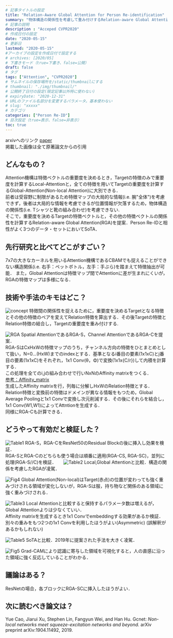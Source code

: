 ```yaml
---
# 記事タイトルの設定
title: "Relation-Aware Global Attention for Person Re-identification"
summary: "物体構造の関係性を考慮して重み付けするRelation-aware Global Attentionを提案"
# 記事の説明
description : "Acceped CVPR2020"
# 作成日付の設定
date: "2020-05-15"
# 更新日
lastmod: "2020-05-15"
#アーカイブの設定を作成日付で設定する
# archives: [2020/05]
# 下書きモード（true=下書き、false=公開）
draft: false
# タグ
tags: ["Attention", "CVPR2020"]
# サムネイルの保存場所を/static/thumbnailにする
# thumbnail: "./img/thumbnail/"
# 公開終了日付の設定(限定記事以外特に使わない)
# expiryDate: "2020-12-31"
# URLのファイル名部分を変更するパラメータ。基本使わない
# slug: "xxxxx"
# カテゴリ
categories: ["Person Re-ID"]
# 目次設定（true=表示、false=非表示）
toc: true
---
```


arxivへのリンク  [paper](https://arxiv.org/abs/1904.02998)  
掲載した画像は全て原著論文からの引用

## **どんなもの？**
Attention機構は特徴ベクトルの重要度を決めるとき，Targetの特徴のみで重要度を計算するLocal-Attentionと，全ての特徴を用いてTargetの重要度を計算するGlobal-Attention(Non-local Attention)に大別できる．  
前者は受容野に制限があるため特徴マップの大局的な情報(i.e. 腕"全体")を考慮できず，後者は大局的な情報を考慮できるが位置情報が欠落するため，物体構造の関係性(i.e. Tシャツと靴の組み合わせ)を考慮できない.  
そこで，重要度を決めるTargetの特徴ベクトルと，その他の特徴ベクトルの関係性を計算するRelation-aware Global Attention(RGA)を提案．Person Re-IDと相性がよく3つのデータ・セットにおいてSoTA．


## **先行研究と比べてどこがすごい？**
7x7の大きなカーネルを用いるAttention機構であるCBAMでも捉えることができない構造関係(i.e. 右手：ペットボトル，左手：手ぶら)を踏まえて特徴抽出が可能．
また，Global Attentionは特徴マップ間でAttentionに差が生まれにくいが，RGAの特徴マップは多様になる．

## **技術や手法のキモはどこ？**
![concept](concept.png)
特徴間の関係性を捉えるために，重要度を決めるTargetとなる特徴とその他の特徴のペアを変えてRelation特徴を算出する．その後Targetの特徴とRelation特徴の結合し，Targetの重要度を重み付けする.

![RGA](RGA.png)
Spatial AttentionであるRGA-S，Channel AttentionであるRGA-Cを提案．  
RGA-SはCxHxWの特徴マップのうち，チャンネル方向の特徴をひとまとめとして扱い，N=0...(HxW)までのindexとする．基準となるi番目の要素(1x1xC)とj番目の要素(1x1xC)をそれぞれ，1x1 Conv(θ，Φ)で変換(1x1x{C/r})して内積を計算する．  
この処理を全てのi,jの組み合わせで行いNxNのAffinity matrixをつくる．  
[参考：Affinity_matrix](https://qiita.com/pacifinapacific/items/2e7a03aa84d8a8bfa60d)  
生成したAffinity matrixを行，列毎に分解しHxWのRelation特徴とする．  
Relation特徴と変換前の特徴はドメインが異なる情報をもつため，Global Average Poolingと1x1 Convで変換し次元削減する．その後にそれらを結合し，1x1 Conv(W1,W1)によってAttntionを生成する．  
同様にRGA-Cも計算できる．

## **どうやって有効だと検証した？**
![Table1](table1.png)
RGA-S，RGA-CをResNet50のResidual Blockの後に挿入し効果を検証．  
RGA-SとRGA-Cのどちらも使う場合は順番に適用(RGA-CS, RGA-SC)，並列に処理(RGA-S//C)を検証．
　
![Table2](table2.png)
Local,Global Attentionと比較．構造の関係を考慮したRGAが凌駕．

![Fig4](fig4.png)
Global Attention(Non-local)はTarget(赤点)の位置が変わっても強く重みづけされる領域が変化しないが，RGA-Sは服，持ち物など関係のある領域に強く重みづけされる．

![Table3](table3.png)
Local Attentionと比較すると保持するパラメータ数は増えるが，Global Attentionよりは少なくていい．  
Affinity matrixを生成するとき1x1 Convでembeddingする効果があるか検証．  
別々の重みをもつ2つの1x1 Convを利用したほうがよい(Asymmetric)
(誤解釈があるかもしれない)

![Table5](table5.png)
SoTAと比較．2019年に提案された手法を大きく凌駕．

![Fig5](fig5.png)
Grad-CAMにより認識に寄与した領域を可視化すると，人の直感に沿った領域に強く反応していることがわかる．

## **議論はある？**
ResNetの場合，各ブロックにRGA-SCに挿入したほうがよい．

## **次に読むべき論文は？**
Yue Cao, Jiarui Xu, Stephen Lin, Fangyun Wei, and Han
Hu. Gcnet: *Non-local networks meet squeeze-excitation networks and beyond.* arXiv preprint arXiv:1904.11492, 2019.